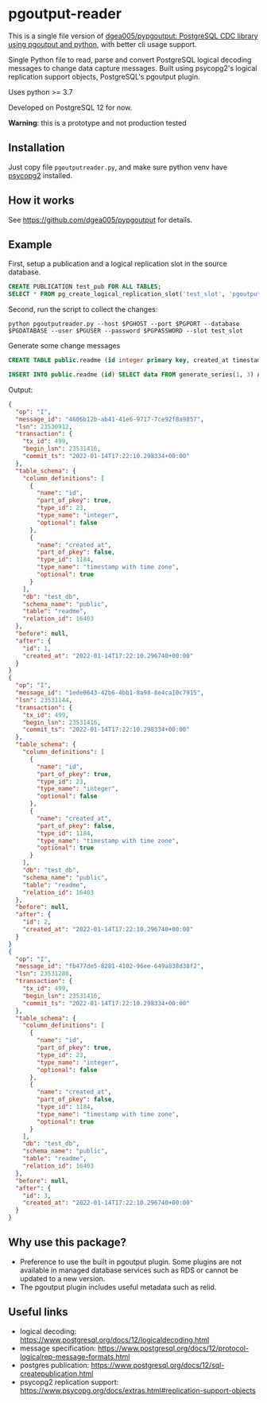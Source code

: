 # pgoutput-reader

This is a single file version of [dgea005/pypgoutput: PostgreSQL CDC library using pgoutput and python](https://github.com/dgea005/pypgoutput), with better cli usage support.

Single Python file to read, parse and convert PostgreSQL logical decoding messages to change data capture messages. Built using psycopg2's logical replication support objects, PostgreSQL's pgoutput plugin.

Uses python >= 3.7

Developed on PostgreSQL 12 for now.

**Warning**: this is a prototype and not production tested

## Installation

Just copy file `pgoutputreader.py`, and make sure python venv have [psycopg2](https://www.psycopg.org/docs/) installed.

## How it works

See https://github.com/dgea005/pypgoutput for details.


## Example

First, setup a publication and a logical replication slot in the source database.

```sql
CREATE PUBLICATION test_pub FOR ALL TABLES;
SELECT * FROM pg_create_logical_replication_slot('test_slot', 'pgoutput');
```

Second, run the script to collect the changes:

```shell
python pgoutputreader.py --host $PGHOST --port $PGPORT --database $PGDATABASE --user $PGUSER --password $PGPASSWORD --slot test_slot
```

Generate some change messages

```sql
CREATE TABLE public.readme (id integer primary key, created_at timestamptz default now());

INSERT INTO public.readme (id) SELECT data FROM generate_series(1, 3) AS data;
```

Output:

```json
{
  "op": "I",
  "message_id": "4606b12b-ab41-41e6-9717-7ce92f8a9857",
  "lsn": 23530912,
  "transaction": {
    "tx_id": 499,
    "begin_lsn": 23531416,
    "commit_ts": "2022-01-14T17:22:10.298334+00:00"
  },
  "table_schema": {
    "column_definitions": [
      {
        "name": "id",
        "part_of_pkey": true,
        "type_id": 23,
        "type_name": "integer",
        "optional": false
      },
      {
        "name": "created_at",
        "part_of_pkey": false,
        "type_id": 1184,
        "type_name": "timestamp with time zone",
        "optional": true
      }
    ],
    "db": "test_db",
    "schema_name": "public",
    "table": "readme",
    "relation_id": 16403
  },
  "before": null,
  "after": {
    "id": 1,
    "created_at": "2022-01-14T17:22:10.296740+00:00"
  }
}
{
  "op": "I",
  "message_id": "1ede0643-42b6-4bb1-8a98-8e4ca10c7915",
  "lsn": 23531144,
  "transaction": {
    "tx_id": 499,
    "begin_lsn": 23531416,
    "commit_ts": "2022-01-14T17:22:10.298334+00:00"
  },
  "table_schema": {
    "column_definitions": [
      {
        "name": "id",
        "part_of_pkey": true,
        "type_id": 23,
        "type_name": "integer",
        "optional": false
      },
      {
        "name": "created_at",
        "part_of_pkey": false,
        "type_id": 1184,
        "type_name": "timestamp with time zone",
        "optional": true
      }
    ],
    "db": "test_db",
    "schema_name": "public",
    "table": "readme",
    "relation_id": 16403
  },
  "before": null,
  "after": {
    "id": 2,
    "created_at": "2022-01-14T17:22:10.296740+00:00"
  }
}
{
  "op": "I",
  "message_id": "fb477de5-8281-4102-96ee-649a838d38f2",
  "lsn": 23531280,
  "transaction": {
    "tx_id": 499,
    "begin_lsn": 23531416,
    "commit_ts": "2022-01-14T17:22:10.298334+00:00"
  },
  "table_schema": {
    "column_definitions": [
      {
        "name": "id",
        "part_of_pkey": true,
        "type_id": 23,
        "type_name": "integer",
        "optional": false
      },
      {
        "name": "created_at",
        "part_of_pkey": false,
        "type_id": 1184,
        "type_name": "timestamp with time zone",
        "optional": true
      }
    ],
    "db": "test_db",
    "schema_name": "public",
    "table": "readme",
    "relation_id": 16403
  },
  "before": null,
  "after": {
    "id": 3,
    "created_at": "2022-01-14T17:22:10.296740+00:00"
  }
}
```

## Why use this package?

* Preference to use the built in pgoutput plugin. Some plugins are not available in managed database services such as RDS or cannot be updated to a new version.
* The pgoutput plugin includes useful metadata such as relid.

## Useful links

* logical decoding: <https://www.postgresql.org/docs/12/logicaldecoding.html>
* message specification: <https://www.postgresql.org/docs/12/protocol-logicalrep-message-formats.html>
* postgres publication: <https://www.postgresql.org/docs/12/sql-createpublication.html>
* psycopg2 replication support: <https://www.psycopg.org/docs/extras.html#replication-support-objects>
